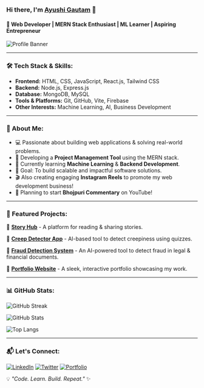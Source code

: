 ### Hi there, I'm [Ayushi Gautam](https://github.com/AyushiGautam) 👋

#### 🚀 Web Developer | MERN Stack Enthusiast | ML Learner | Aspiring Entrepreneur

![Profile Banner](https://source.unsplash.com/1600x400/?technology,coding)

---

### 🛠️ Tech Stack & Skills:
- **Frontend:** HTML, CSS, JavaScript, React.js, Tailwind CSS
- **Backend:** Node.js, Express.js
- **Database:** MongoDB, MySQL
- **Tools & Platforms:** Git, GitHub, Vite, Firebase
- **Other Interests:** Machine Learning, AI, Business Development

---

### 📌 About Me:
- 💻 Passionate about building web applications & solving real-world problems.
- 🚀 Developing a **Project Management Tool** using the MERN stack.
- 🌱 Currently learning **Machine Learning** & **Backend Development**.
- 🎯 Goal: To build scalable and impactful software solutions.
- 🎬 Also creating engaging **Instagram Reels** to promote my web development business!
- 🎤 Planning to start **Bhojpuri Commentary** on YouTube!

---

### 🌟 Featured Projects:
🔹 **[Story Hub](https://github.com/AyushiGautam/story-hub)** - A platform for reading & sharing stories.

🔹 **[Creep Detector App](https://github.com/AyushiGautam/creep-detector)** - AI-based tool to detect creepiness using quizzes.

🔹 **[Fraud Detection System](https://github.com/AyushiGautam/fraud-detection)** - An AI-powered tool to detect fraud in legal & financial documents.

🔹 **[Portfolio Website](https://github.com/AyushiGautam/portfolio)** - A sleek, interactive portfolio showcasing my work.

---

### 📊 GitHub Stats:
![GitHub Streak](https://github-readme-streak-stats.herokuapp.com/?user=AyushiGautam&theme=radical&hide_border=true)

![GitHub Stats](https://github-readme-stats.vercel.app/api?username=AyushiGautam&show_icons=true&theme=radical&hide_border=true)

![Top Langs](https://github-readme-stats.vercel.app/api/top-langs/?username=AyushiGautam&layout=compact&theme=radical&hide_border=true)

---

### 📬 Let's Connect:
[![LinkedIn](https://img.shields.io/badge/LinkedIn-blue?style=for-the-badge&logo=linkedin)](https://www.linkedin.com/in/ayushi-gautam)
[![Twitter](https://img.shields.io/badge/Twitter-%231DA1F2.svg?style=for-the-badge&logo=twitter&logoColor=white)](https://twitter.com/ayushi_gautam)
[![Portfolio](https://img.shields.io/badge/Portfolio-000?style=for-the-badge&logo=vercel)](https://ayushigautam.vercel.app/)

💡 *"Code. Learn. Build. Repeat."* ✨
